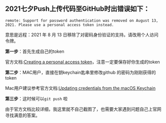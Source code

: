 ## 2021七夕Push上传代码至GitHub时出错误如下：

```
remote: Support for password authentication was removed on August 13, 2021. Please use a personal access token instead.
```

意思是远程：2021 年 8 月 13 日移除了对密码身份验证的支持。请改用个人访问令牌。

**第一步**：首先生成自己的token

官方文档:[Creating a personal access token](https://docs.github.com/en/github/authenticating-to-github/keeping-your-account-and-data-secure/creating-a-personal-access-token)，注意一定要保存好你生成的token

**第二步**：MAC用户，直接在钥keychain匙串里修改github 的密码为刚刚获得的token

Mac用户建议参考官方文档:[Updating credentials from the macOS Keychain](https://docs.github.com/cn/get-started/getting-started-with-git/updating-credentials-from-the-macos-keychain)

**第三步**：这时候可以`git push` 啦

由于官方文档比较详细，我这里就不自己截图了，也需要大家遇到问题自己上官网寻找满意的答案。

